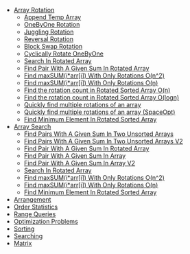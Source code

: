 * [Array Rotation](Rotation)
    * [Append Temp Array](Rotation/AppendTempArray.py)
    * [OneByOne Rotation](Rotation/OneByOne.py)
    * [Juggling Rotation](Rotation/Juggling.py)
    * [Reversal Rotation](Rotation/Reversal.py)
    * [Block Swap Rotation](Rotation/BlockSwap.py)
    * [Cyclically Rotate OneByOne](Rotation/Cyclically.py)
    * [Search In Rotated Array](Rotation/SearchInRotated.py)
    * [Find Pair With A Given Sum In Rotated Array](Rotation/PairWithGivenSumRotatedArr.py)
    * [Find maxSUM(i*arr[i]) With Only Rotations O(n^2)](Rotation/MaxSumRotation.py)
    * [Find maxSUM(i*arr[i]) With Only Rotations O(n)](Rotation/MaxSumRotationV2.py)
    * [Find the rotation count in Rotated Sorted Array O(n)](Rotation/RotationCount.py)
    * [Find the rotation count in Rotated Sorted Array O(logn)](Rotation/RotationCountV2.py)
    * [Quickly find multiple rotations of an array](Rotation/MultipleRotations.py)
    * [Quickly find multiple rotations of an array (SpaceOpt)](Rotation/MultipleRotationsV2.py)
    * [Find Minimum Element In Rotated Sorted Array](Rotation/FindMinInRotatedSortedArr.py)
* [Array Search](Search)
    * [Find Pairs With A Given Sum In Two Unsorted Arrays](Search/PairsTwoUnsortedArraysV1.py)
    * [Find Pairs With A Given Sum In Two Unsorted Arrays V2](Search/PairsTwoUnsortedArraysV2.py)
    * [Find Pair With A Given Sum In Rotated Array](Rotation/PairWithGivenSumRotatedArr.py)
    * [Find Pair With A Given Sum In Array](Search/PairWithSumV1.py)
    * [Find Pair With A Given Sum In Array V2](Search/PairWithSumV2.py)
    * [Search In Rotated Array](Rotation/SearchInRotated.py)
    * [Find maxSUM(i*arr[i]) With Only Rotations O(n^2)](Rotation/MaxSumRotation.py)
    * [Find maxSUM(i*arr[i]) With Only Rotations O(n)](Rotation/MaxSumRotationV2.py)
    * [Find Minimum Element In Rotated Sorted Array](Rotation/FindMinInRotatedSortedArr.py)
* [Arrangement]()
* [Order Statistics]()
* [Range Queries]()
* [Optimization Problems]()
* [Sorting]()
* [Searching]()
* [Matrix]()